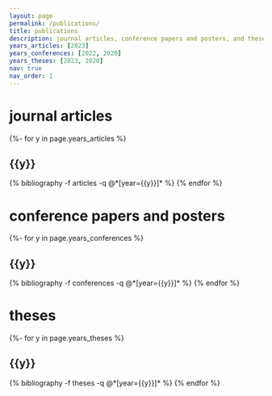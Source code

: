 ```yaml
---
layout: page
permalink: /publications/
title: publications
description: journal articles, conference papers and posters, and theses.
years_articles: [2023]
years_conferences: [2022, 2020]
years_theses: [2023, 2020]
nav: true
nav_order: 1
---
```

<!-- _pages/publications.md -->
<div class="publications">

<h1>journal articles</h1>

{%- for y in page.years_articles %}
  <h2 class="year">{{y}}</h2>
  {% bibliography -f articles -q @*[year={{y}}]* %}
{% endfor %}

<h1>conference papers and posters</h1>

{%- for y in page.years_conferences %}
  <h2 class="year">{{y}}</h2>
  {% bibliography -f conferences -q @*[year={{y}}]* %}
{% endfor %}

<h1>theses</h1>

{%- for y in page.years_theses %}
  <h2 class="year">{{y}}</h2>
  {% bibliography -f theses -q @*[year={{y}}]* %}
{% endfor %}

</div>
